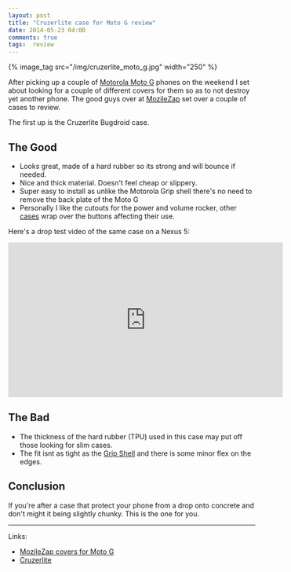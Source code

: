 ```yaml
---
layout: post
title: "Cruzerlite case for Moto G review"
date: 2014-05-23 04:00
comments: true
tags:  review
---
```


{% image_tag src="/img/cruzerlite_moto_g.jpg" width="250" %}

After picking up a couple of [Motorola Moto G](http://wikipedia.org/wiki/Moto_G) phones on the weekend
I set about looking for a couple of different covers for them so as to not destroy yet another phone. 
The good guys over at [MozileZap](http://www.mobilezap.com.au/35004/motorola/moto-g/covers.htm) set over a couple of cases to review.

The first up is the Cruzerlite Bugdroid case.

<!--more-->

## The Good

 * Looks great, made of a hard rubber so its strong and will bounce if needed.
 * Nice and thick material. Doesn't feel cheap or slippery.
 * Super easy to install as unlike the Motorola Grip shell there's no need to remove the back plate of the Moto G
 * Personally I like the cutouts for the power and volume rocker, other [cases](motorola-grip-shell-for-moto-g-review/) wrap over the buttons affecting their use.

Here's a drop test video of the same case on a Nexus 5:

<iframe width="560" height="315" src="https://www.youtube.com/embed/KY9Svj9fYVg" frameborder="0" allowfullscreen></iframe>

## The Bad

 * The thickness of the hard rubber (TPU) used in this case may put off those looking for slim cases.
 * The fit isnt as tight as the [Grip Shell](motorola-grip-shell-for-moto-g-review/) and there is some minor flex on the edges.

## Conclusion 

If you're after a case that protect your phone from a drop onto concrete and don't might it being slightly chunky. This is the one for you.  

---

Links:

 * [MozileZap covers for Moto G](http://www.mobilezap.com.au/35004/motorola/moto-g/covers.htm)
 * [Cruzerlite](http://www.cruzerlite.com/cases/motorola/moto-g/cruzerlite-bugdroid-circuit-case-for-moto-g)
